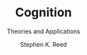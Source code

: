 ---
title: "Cognition"
subtitle: "Theories and Applications"
author: "Stephen K. Reed"
translator: null
year: 2013
finished: null
location: "Oakland"
tags: "#source/book #psych"
highlights:
  - page: 2
    text: |
      Cognitive psychology refers to all processes by which the sensory input is transformed, reduced, elaborated, recovered, and used.
    attr: |
      Ulric Neisser (1967)
  - page: 44
    text: |
      Everyone knows what attention is. It is the taking possession by the mind, in clear and vivid form, of one out of what seem several simultaneously possibly objects or trains of thought. Focalization, concentration of consciousness are of its essence.
    attr: |
      William James (1890)
  - page: 72
    text: |
      My problem is that I have been persecuted by an integer. For seven years this number has followed me around, has intruded in my most private data, and has assaulted me from the pages of our most public journals.
    attr: |
      George A. Miller (1956)
---